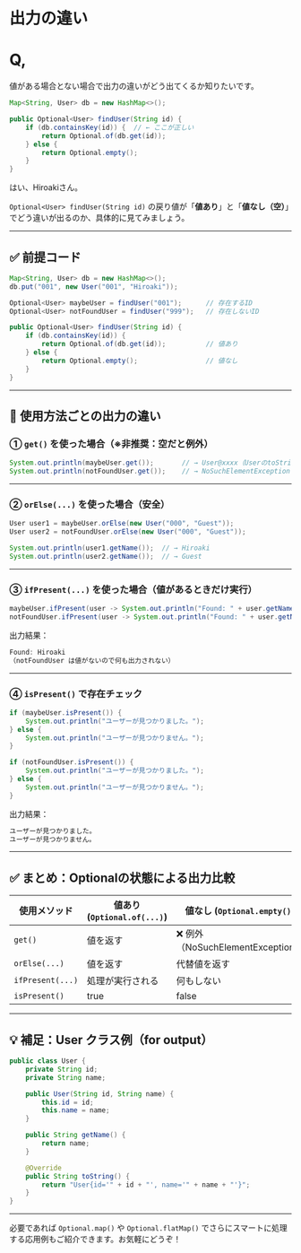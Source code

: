 # 出力の違い

# Q,

値がある場合とない場合で出力の違いがどう出てくるか知りたいです。

```java
Map<String, User> db = new HashMap<>();

public Optional<User> findUser(String id) {
    if (db.containsKey(id)) {  // ← ここが正しい
        return Optional.of(db.get(id));
    } else {
        return Optional.empty();
    }
}
```

はい、Hiroakiさん。

`Optional<User> findUser(String id)` の戻り値が「**値あり**」と「**値なし（空）**」でどう違いが出るのか、具体的に見てみましょう。

---

## ✅ 前提コード

```java
Map<String, User> db = new HashMap<>();
db.put("001", new User("001", "Hiroaki"));

Optional<User> maybeUser = findUser("001");      // 存在するID
Optional<User> notFoundUser = findUser("999");   // 存在しないID
```

```java
public Optional<User> findUser(String id) {
    if (db.containsKey(id)) {
        return Optional.of(db.get(id));          // 値あり
    } else {
        return Optional.empty();                 // 値なし
    }
}
```

---

## 🎯 使用方法ごとの出力の違い

### ① `get()` を使った場合（※非推奨：空だと例外）

```java
System.out.println(maybeUser.get());       // → User@xxxx（UserのtoString結果）
System.out.println(notFoundUser.get());    // → NoSuchElementException（例外発生）
```

---

### ② `orElse(...)` を使った場合（安全）

```java
User user1 = maybeUser.orElse(new User("000", "Guest"));
User user2 = notFoundUser.orElse(new User("000", "Guest"));

System.out.println(user1.getName());  // → Hiroaki
System.out.println(user2.getName());  // → Guest
```

---

### ③ `ifPresent(...)` を使った場合（値があるときだけ実行）

```java
maybeUser.ifPresent(user -> System.out.println("Found: " + user.getName()));
notFoundUser.ifPresent(user -> System.out.println("Found: " + user.getName()));
```

出力結果：

```java
Found: Hiroaki
（notFoundUser は値がないので何も出力されない）
```

---

### ④ `isPresent()` で存在チェック

```java
if (maybeUser.isPresent()) {
    System.out.println("ユーザーが見つかりました。");
} else {
    System.out.println("ユーザーが見つかりません。");
}

if (notFoundUser.isPresent()) {
    System.out.println("ユーザーが見つかりました。");
} else {
    System.out.println("ユーザーが見つかりません。");
}
```

出力結果：

```java
ユーザーが見つかりました。
ユーザーが見つかりません。
```

---

## ✅ まとめ：Optionalの状態による出力比較

| 使用メソッド | 値あり (`Optional.of(...)`) | 値なし (`Optional.empty()`) |
| --- | --- | --- |
| `get()` | 値を返す | ❌ 例外（NoSuchElementException） |
| `orElse(...)` | 値を返す | 代替値を返す |
| `ifPresent(...)` | 処理が実行される | 何もしない |
| `isPresent()` | true | false |

---

## 💡 補足：User クラス例（for output）

```java
public class User {
    private String id;
    private String name;

    public User(String id, String name) {
        this.id = id;
        this.name = name;
    }

    public String getName() {
        return name;
    }

    @Override
    public String toString() {
        return "User{id='" + id + "', name='" + name + "'}";
    }
}
```

---

必要であれば `Optional.map()` や `Optional.flatMap()` でさらにスマートに処理する応用例もご紹介できます。お気軽にどうぞ！